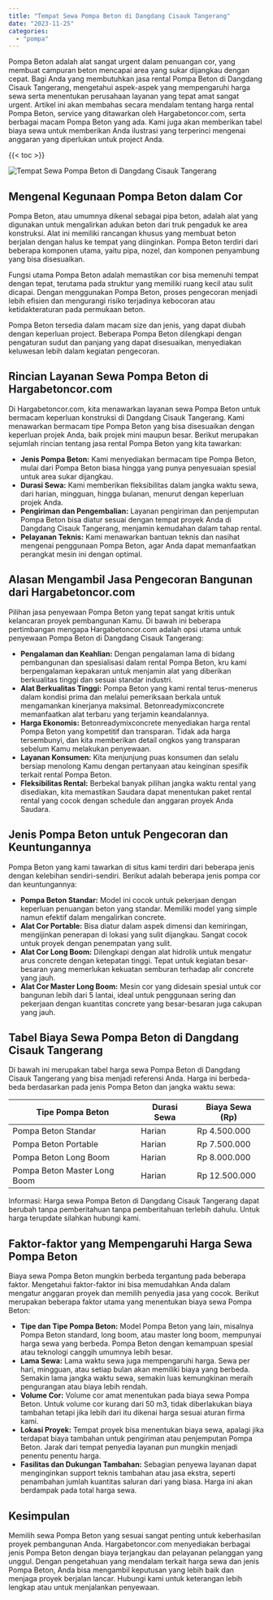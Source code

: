```yaml
---
title: "Tempat Sewa Pompa Beton di Dangdang Cisauk Tangerang"
date: "2023-11-25"
categories: 
  - "pompa"
---
```




Pompa Beton adalah alat sangat urgent dalam penuangan cor, yang membuat campuran beton mencapai area yang sukar dijangkau dengan cepat. Bagi Anda yang membutuhkan jasa rental Pompa Beton di Dangdang Cisauk Tangerang, mengetahui aspek-aspek yang mempengaruhi harga sewa serta menentukan perusahaan layanan yang tepat amat sangat urgent. Artikel ini akan membahas secara mendalam tentang harga rental Pompa Beton, service yang ditawarkan oleh Hargabetoncor.com, serta berbagai macam Pompa Beton yang ada. Kami juga akan memberikan tabel biaya sewa untuk memberikan Anda ilustrasi yang terperinci mengenai anggaran yang diperlukan untuk project Anda.

{{< toc >}}

![Tempat Sewa Pompa Beton di Dangdang Cisauk Tangerang](https://hargareadymixid.github.io/pompa/concrete-pump%20(23).png)

## Mengenal Kegunaan Pompa Beton dalam Cor

Pompa Beton, atau umumnya dikenal sebagai pipa beton, adalah alat yang digunakan untuk mengalirkan adukan beton dari truk pengaduk ke area konstruksi. Alat ini memiliki rancangan khusus yang membuat beton berjalan dengan halus ke tempat yang diinginkan. Pompa Beton terdiri dari beberapa komponen utama, yaitu pipa, nozel, dan komponen penyambung yang bisa disesuaikan.

Fungsi utama Pompa Beton adalah memastikan cor bisa memenuhi tempat dengan tepat, terutama pada struktur yang memiliki ruang kecil atau sulit dicapai. Dengan menggunakan Pompa Beton, proses pengecoran menjadi lebih efisien dan mengurangi risiko terjadinya kebocoran atau ketidakteraturan pada permukaan beton.

Pompa Beton tersedia dalam macam size dan jenis, yang dapat diubah dengan keperluan project. Beberapa Pompa Beton dilengkapi dengan pengaturan sudut dan panjang yang dapat disesuaikan, menyediakan keluwesan lebih dalam kegiatan pengecoran.

## Rincian Layanan Sewa Pompa Beton di Hargabetoncor.com

Di Hargabetoncor.com, kita menawarkan layanan sewa Pompa Beton untuk bermacam keperluan konstruksi di Dangdang Cisauk Tangerang. Kami menawarkan bermacam tipe Pompa Beton yang bisa disesuaikan dengan keperluan projek Anda, baik projek mini maupun besar. Berikut merupakan sejumlah rincian tentang jasa rental Pompa Beton yang kita tawarkan:

- **Jenis Pompa Beton:** Kami menyediakan bermacam tipe Pompa Beton, mulai dari Pompa Beton biasa hingga yang punya penyesuaian spesial untuk area sukar dijangkau.
- **Durasi Sewa:** Kami memberikan fleksibilitas dalam jangka waktu sewa, dari harian, mingguan, hingga bulanan, menurut dengan keperluan projek Anda.
- **Pengiriman dan Pengembalian:** Layanan pengiriman dan penjemputan Pompa Beton bisa diatur sesuai dengan tempat proyek Anda di Dangdang Cisauk Tangerang, menjamin kemudahan dalam tahap rental.
- **Pelayanan Teknis:** Kami menawarkan bantuan teknis dan nasihat mengenai penggunaan Pompa Beton, agar Anda dapat memanfaatkan perangkat mesin ini dengan optimal.

## Alasan Mengambil Jasa Pengecoran Bangunan dari Hargabetoncor.com

Pilihan jasa penyewaan Pompa Beton yang tepat sangat kritis untuk kelancaran proyek pembangunan Kamu. Di bawah ini beberapa pertimbangan mengapa Hargabetoncor.com adalah opsi utama untuk penyewaan Pompa Beton di Dangdang Cisauk Tangerang:

- **Pengalaman dan Keahlian:** Dengan pengalaman lama di bidang pembangunan dan spesialisasi dalam rental Pompa Beton, kru kami berpengalaman kepakaran untuk menjamin alat yang diberikan berkualitas tinggi dan sesuai standar industri.
- **Alat Berkualitas Tinggi:** Pompa Beton yang kami rental terus-menerus dalam kondisi prima dan melalui pemeriksaan berkala untuk mengamankan kinerjanya maksimal. Betonreadymixconcrete memanfaatkan alat terbaru yang terjamin keandalannya.
- **Harga Ekonomis:** Betonreadymixconcrete menyediakan harga rental Pompa Beton yang kompetitif dan transparan. Tidak ada harga tersembunyi, dan kita memberikan detail ongkos yang transparan sebelum Kamu melakukan penyewaan.
- **Layanan Konsumen:** Kita menjunjung puas konsumen dan selalu bersiap menolong Kamu dengan pertanyaan atau keinginan spesifik terkait rental Pompa Beton.
- **Fleksibilitas Rental:** Berbekal banyak pilihan jangka waktu rental yang disediakan, kita memastikan Saudara dapat menentukan paket rental rental yang cocok dengan schedule dan anggaran proyek Anda Saudara.

## Jenis Pompa Beton untuk Pengecoran dan Keuntungannya

Pompa Beton yang kami tawarkan di situs kami terdiri dari beberapa jenis dengan kelebihan sendiri-sendiri. Berikut adalah beberapa jenis pompa cor dan keuntungannya:

- **Pompa Beton Standar:** Model ini cocok untuk pekerjaan dengan keperluan penuangan beton yang standar. Memiliki model yang simple namun efektif dalam mengalirkan concrete.
- **Alat Cor Portable:** Bisa diatur dalam aspek dimensi dan kemiringan, mengijinkan penerapan di lokasi yang sulit dijangkau. Sangat cocok untuk proyek dengan penempatan yang sulit.
- **Alat Cor Long Boom:** Dilengkapi dengan alat hidrolik untuk mengatur arus concrete dengan ketepatan tinggi. Tepat untuk kegiatan besar-besaran yang memerlukan kekuatan semburan terhadap alir concrete yang jauh.
- **Alat Cor Master Long Boom:** Mesin cor yang didesain spesial untuk cor bangunan lebih dari 5 lantai, ideal untuk penggunaan sering dan pekerjaan dengan kuantitas concrete yang besar-besaran juga cakupan yang jauh.

## Tabel Biaya Sewa Pompa Beton di Dangdang Cisauk Tangerang

Di bawah ini merupakan tabel harga sewa Pompa Beton di Dangdang Cisauk Tangerang yang bisa menjadi referensi Anda. Harga ini berbeda-beda berdasarkan pada jenis Pompa Beton dan jangka waktu sewa:

| Tipe Pompa Beton | Durasi Sewa | Biaya Sewa (Rp) |
| --- | --- | --- |
| Pompa Beton Standar | Harian | Rp 4.500.000 |
| Pompa Beton Portable | Harian | Rp 7.500.000 |
| Pompa Beton Long Boom | Harian | Rp 8.000.000 |
| Pompa Beton Master Long Boom | Harian | Rp 12.500.000 |

Informasi: Harga sewa Pompa Beton di Dangdang Cisauk Tangerang dapat berubah tanpa pemberitahuan tanpa pemberitahuan terlebih dahulu. Untuk harga terupdate silahkan hubungi kami.

## Faktor-faktor yang Mempengaruhi Harga Sewa Pompa Beton

Biaya sewa Pompa Beton mungkin berbeda tergantung pada beberapa faktor. Mengetahui faktor-faktor ini bisa memudahkan Anda dalam mengatur anggaran proyek dan memilih penyedia jasa yang cocok. Berikut merupakan beberapa faktor utama yang menentukan biaya sewa Pompa Beton:

- **Tipe dan Tipe Pompa Beton:** Model Pompa Beton yang lain, misalnya Pompa Beton standard, long boom, atau master long boom, mempunyai harga sewa yang berbeda. Pompa Beton dengan kemampuan spesial atau teknologi canggih umumnya lebih besar.
- **Lama Sewa:** Lama waktu sewa juga mempengaruhi harga. Sewa per hari, mingguan, atau setiap bulan akan memiliki biaya yang berbeda. Semakin lama jangka waktu sewa, semakin luas kemungkinan meraih pengurangan atau biaya lebih rendah.
- **Volume Cor:** Volume cor amat menentukan pada biaya sewa Pompa Beton. Untuk volume cor kurang dari 50 m3, tidak diberlakukan biaya tambahan tetapi jika lebih dari itu dikenai harga sesuai aturan firma kami.
- **Lokasi Proyek:** Tempat proyek bisa menentukan biaya sewa, apalagi jika terdapat biaya tambahan untuk pengiriman atau penjemputan Pompa Beton. Jarak dari tempat penyedia layanan pun mungkin menjadi penentu penentu harga.
- **Fasilitas dan Dukungan Tambahan:** Sebagian penyewa layanan dapat menginginkan support teknis tambahan atau jasa ekstra, seperti penambahan jumlah kuantitas saluran dari yang biasa. Harga ini akan berdampak pada total harga sewa.

## Kesimpulan

Memilih sewa Pompa Beton yang sesuai sangat penting untuk keberhasilan proyek pembangunan Anda. Hargabetoncor.com menyediakan berbagai jenis Pompa Beton dengan biaya terjangkau dan pelayanan pelanggan yang unggul. Dengan pengetahuan yang mendalam terkait harga sewa dan jenis Pompa Beton, Anda bisa mengambil keputusan yang lebih baik dan menjaga proyek berjalan lancar. Hubungi kami untuk keterangan lebih lengkap atau untuk menjalankan penyewaan.
